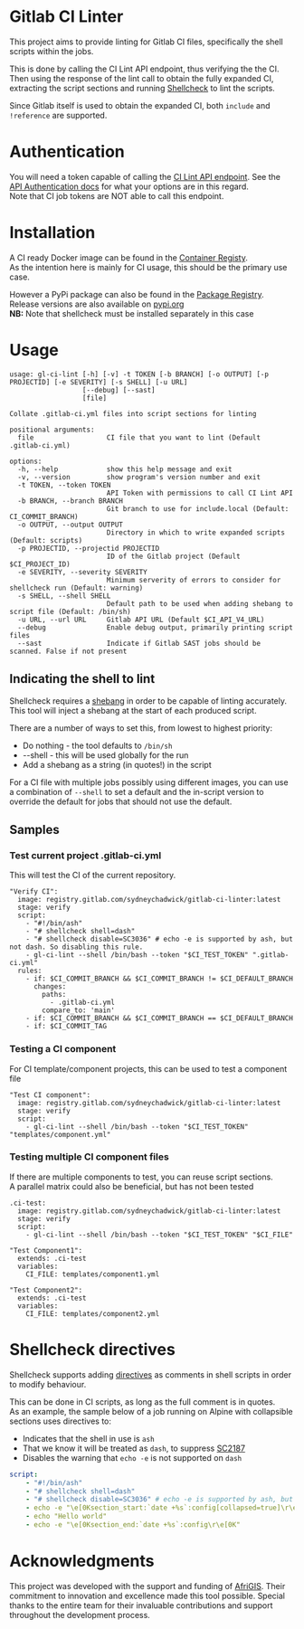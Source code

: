 # Gitlab CI Linter

This project aims to provide linting for Gitlab CI files, specifically the shell scripts within the jobs.  

This is done by calling the CI Lint API endpoint, thus verifying the the CI. Then using the response of the lint call to obtain the fully expanded CI, extracting the script sections and running [Shellcheck](https://github.com/koalaman/shellcheck) to lint the scripts.  

Since Gitlab itself is used to obtain the expanded CI, both `include` and `!reference` are supported.

# Authentication

You will need a token capable of calling the [CI Lint API endpoint](https://docs.gitlab.com/ee/api/lint.html). See the [API Authentication docs](https://docs.gitlab.com/ee/api/rest/#authentication) for what your options are in this regard.  
Note that CI job tokens are NOT able to call this endpoint.

# Installation

A CI ready Docker image can be found in the [Container Registy](https://gitlab.com/SydneyChadwick/gitlab-ci-linter/container_registry).  
As the intention here is mainly for CI usage, this should be the primary use case.

However a PyPi package can also be found in the [Package Registry](https://gitlab.com/SydneyChadwick/gitlab-ci-linter/-/packages).  
Release versions are also available on [pypi.org](https://pypi.org/project/gitlab-ci-script-linter/)  
__NB:__ Note that shellcheck must be installed separately in this case

# Usage

```
usage: gl-ci-lint [-h] [-v] -t TOKEN [-b BRANCH] [-o OUTPUT] [-p PROJECTID] [-e SEVERITY] [-s SHELL] [-u URL]
                  [--debug] [--sast]
                  [file]

Collate .gitlab-ci.yml files into script sections for linting

positional arguments:
  file                  CI file that you want to lint (Default .gitlab-ci.yml)

options:
  -h, --help            show this help message and exit
  -v, --version         show program's version number and exit
  -t TOKEN, --token TOKEN
                        API Token with permissions to call CI Lint API
  -b BRANCH, --branch BRANCH
                        Git branch to use for include.local (Default: CI_COMMIT_BRANCH)
  -o OUTPUT, --output OUTPUT
                        Directory in which to write expanded scripts (Default: scripts)
  -p PROJECTID, --projectid PROJECTID
                        ID of the Gitlab project (Default $CI_PROJECT_ID)
  -e SEVERITY, --severity SEVERITY
                        Minimum serverity of errors to consider for shellcheck run (Default: warning)
  -s SHELL, --shell SHELL
                        Default path to be used when adding shebang to script file (Default: /bin/sh)
  -u URL, --url URL     Gitlab API URL (Default $CI_API_V4_URL)
  --debug               Enable debug output, primarily printing script files
  --sast                Indicate if Gitlab SAST jobs should be scanned. False if not present
  ```

## Indicating the shell to lint

Shellcheck requires a [shebang](https://en.wikipedia.org/wiki/Shebang_(Unix)) in order to be capable of linting accurately.  
This tool will inject a shebang at the start of each produced script.

There are a number of ways to set this, from lowest to highest priority:
* Do nothing - the tool defaults to `/bin/sh`
* --shell - this will be used globally for the run
* Add a shebang as a string (in quotes!) in the script

For a CI file with multiple jobs possibly using different images, you can use a combination of `--shell` to set a default and the in-script version to override the default for jobs that should not use the default.

## Samples

### Test current project .gitlab-ci.yml

This will test the CI of the current repository.

```
"Verify CI":
  image: registry.gitlab.com/sydneychadwick/gitlab-ci-linter:latest
  stage: verify
  script:
    - "#!/bin/ash"
    - "# shellcheck shell=dash"
    - "# shellcheck disable=SC3036" # echo -e is supported by ash, but not dash. So disabling this rule.
    - gl-ci-lint --shell /bin/bash --token "$CI_TEST_TOKEN" ".gitlab-ci.yml"
  rules:
    - if: $CI_COMMIT_BRANCH && $CI_COMMIT_BRANCH != $CI_DEFAULT_BRANCH
      changes:
        paths: 
          - .gitlab-ci.yml
        compare_to: 'main'
    - if: $CI_COMMIT_BRANCH && $CI_COMMIT_BRANCH == $CI_DEFAULT_BRANCH
    - if: $CI_COMMIT_TAG
```

### Testing a CI component

For CI template/component projects, this can be used to test a component file

```
"Test CI component":
  image: registry.gitlab.com/sydneychadwick/gitlab-ci-linter:latest
  stage: verify
  script:
    - gl-ci-lint --shell /bin/bash --token "$CI_TEST_TOKEN" "templates/component.yml"

```

### Testing multiple CI component files

If there are multiple components to test, you can reuse script sections.  
A parallel matrix could also be beneficial, but has not been tested 

```
.ci-test:
  image: registry.gitlab.com/sydneychadwick/gitlab-ci-linter:latest
  stage: verify
  script:
    - gl-ci-lint --shell /bin/bash --token "$CI_TEST_TOKEN" "$CI_FILE"

"Test Component1":
  extends: .ci-test
  variables:
    CI_FILE: templates/component1.yml

"Test Component2":
  extends: .ci-test
  variables:
    CI_FILE: templates/component2.yml
```

# Shellcheck directives

Shellcheck supports adding [directives](https://github.com/koalaman/shellcheck/wiki/Directive) as comments in shell scripts in order to modify behaviour.  

This can be done in CI scripts, as long as the full comment is in quotes.  
As an example, the sample below of a job running on Alpine with collapsible sections uses directives to:
  * Indicates that the shell in use is `ash`
  * That we know it will be treated as `dash`, to suppress [SC2187](https://www.shellcheck.net/wiki/SC2187)
  * Disables the warning that `echo -e` is not supported on `dash`

```yml
script:
    - "#!/bin/ash"
    - "# shellcheck shell=dash"
    - "# shellcheck disable=SC3036" # echo -e is supported by ash, but not dash. So disabling this rule.
    - echo -e "\e[0Ksection_start:`date +%s`:config[collapsed=true]\r\e[0K\e[1;93mConfiguration"
    - echo "Hello world"
    - echo -e "\e[0Ksection_end:`date +%s`:config\r\e[0K"
```

# Acknowledgments

This project was developed with the support and funding of [AfriGIS](https://www.afrigis.co.za/). Their commitment to innovation and excellence made this tool possible. Special thanks to the entire team for their invaluable contributions and support throughout the development process.